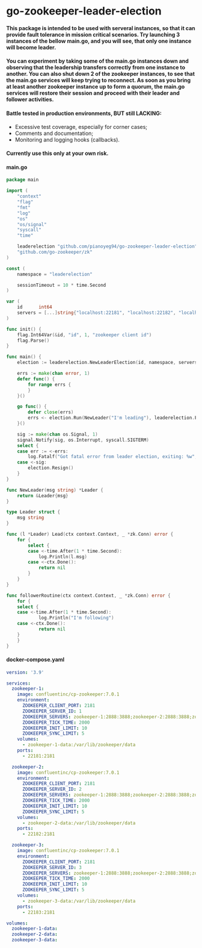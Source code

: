 # go-zookeeper-leader-election

#### This package is intended to be used with serveral instances, so that it can provide fault tolerance in mission critical scenarios. Try launching 3 instances of the bellow main.go, and you will see, that only one instance will become leader.

#### You can experiment by taking some of the main.go instances down and observing that the leadership transfers correctly from one instance to another. You can also shut down 2 of the zookeeper instances, to see that the main.go services will keep trying to reconnect. As soon as you bring at least another zookeeper instance up to form a quorum, the main.go services will restore their session and proceed with their leader and follower activities.

#### Battle tested in production environments, BUT still LACKING:
- Excessive test coverage, especially for corner cases;
- Comments and documentation;
- Monitoring and logging hooks (callbacks).

#### Currently use this only at your own risk.


#### main.go
```go
package main

import (
    "context"
    "flag"
    "fmt"
    "log"
    "os"
    "os/signal"
    "syscall"
    "time"

    leaderelection "github.com/pianoyeg94/go-zookeeper-leader-election"
    "github.com/go-zookeeper/zk"
)

const (
    namespace = "leaderelection"

    sessionTimeout = 10 * time.Second
)

var (
    id      int64
    servers = [...]string{"localhost:22181", "localhost:22182", "localhost:22183"}
)

func init() {
    flag.Int64Var(&id, "id", 1, "zookeeper client id")
    flag.Parse()
}

func main() {
    election := leaderelection.NewLeaderElection(id, namespace, servers[:], sessionTimeout)

    errs := make(chan error, 1)
    defer func() { 
        for range errs {
        } 
    }()

    go func() {
        defer close(errs)
        errs <- election.Run(NewLeader("I'm leading"), leaderelection.FollowerRoutine(followerRoutine))
    }()

    sig := make(chan os.Signal, 1)
    signal.Notify(sig, os.Interrupt, syscall.SIGTERM)
    select {
    case err := <-errs:
        log.Fatalf("Got fatal error from leader election, exiting: %w", err)
    case <-sig:
        election.Resign()
    }
}

func NewLeader(msg string) *Leader {
    return &Leader{msg}
}

type Leader struct {
    msg string
}

func (l *Leader) Lead(ctx context.Context, _ *zk.Conn) error {
    for {
        select {
        case <-time.After(1 * time.Second):
            log.Println(l.msg)
        case <-ctx.Done():
            return nil
        }
    }
}

func followerRoutine(ctx context.Context, _ *zk.Conn) error {
    for {
	select {
	case <-time.After(1 * time.Second):
            log.Println("I'm following")
	case <-ctx.Done():
            return nil
	}
    }
}
```

#### docker-compose.yaml
```yaml
version: '3.9'

services:
  zookeeper-1:
    image: confluentinc/cp-zookeeper:7.0.1
    environment:
      ZOOKEEPER_CLIENT_PORT: 2181
      ZOOKEEPER_SERVER_ID: 1
      ZOOKEEPER_SERVERS: zookeeper-1:2888:3888;zookeeper-2:2888:3888;zookeeper-3:2888:3888
      ZOOKEEPER_TICK_TIME: 2000
      ZOOKEEPER_INIT_LIMIT: 10
      ZOOKEEPER_SYNC_LIMIT: 5
    volumes:
      - zookeeper-1-data:/var/lib/zookeeper/data
    ports:
      - 22181:2181 

  zookeeper-2:
    image: confluentinc/cp-zookeeper:7.0.1
    environment:
      ZOOKEEPER_CLIENT_PORT: 2181
      ZOOKEEPER_SERVER_ID: 2
      ZOOKEEPER_SERVERS: zookeeper-1:2888:3888;zookeeper-2:2888:3888;zookeeper-3:2888:3888
      ZOOKEEPER_TICK_TIME: 2000
      ZOOKEEPER_INIT_LIMIT: 10
      ZOOKEEPER_SYNC_LIMIT: 5
    volumes:
      - zookeeper-2-data:/var/lib/zookeeper/data
    ports:
      - 22182:2181 

  zookeeper-3:
    image: confluentinc/cp-zookeeper:7.0.1
    environment:
      ZOOKEEPER_CLIENT_PORT: 2181
      ZOOKEEPER_SERVER_ID: 3
      ZOOKEEPER_SERVERS: zookeeper-1:2888:3888;zookeeper-2:2888:3888;zookeeper-3:2888:3888
      ZOOKEEPER_TICK_TIME: 2000
      ZOOKEEPER_INIT_LIMIT: 10
      ZOOKEEPER_SYNC_LIMIT: 5
    volumes:
      - zookeeper-3-data:/var/lib/zookeeper/data
    ports:
      - 22183:2181 

volumes:
  zookeeper-1-data: 
  zookeeper-2-data:
  zookeeper-3-data:
```
